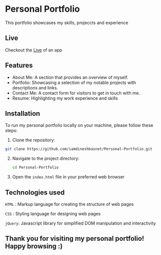 # Personal Portfolio
This portfolio showcases my skills, projeccts and experience

## Live
Checkout the [Live](https://dinesh-basnet.com.np/) of an app

## Features
- About Me: A section that provides an overview of myself.
- Portfolio: Showcasing a selection of my notable projects with descriptions and links.
- Contact Me: A contact form for visitors to get in touch with me.
- Resume: Highlighting my work experience and skills

## Installation
To run my personal portfolio locally on your machine, please follow these steps:

1. Clone the repository:
  ```bash
git clone https://github.com/iamdineshbasnet/Personal-Portfolio.git
```

2. Navigate to the project directory:
   ```bash
   cd Personal-Portfolio
   ```

3. Open the `index.html` file in your preferred web browser

## Technologies used
`HTML` : Markup language for creating the structure of web pages

`CSS` : Styling language for designing web pages

`jQuery`: Javascript library for simplified DOM manipulation and interactivity




## Thank you for visiting my personal portfolio! Happy browsing :)










